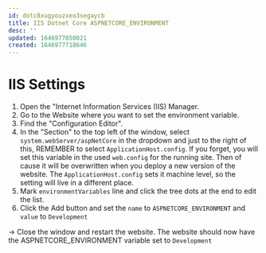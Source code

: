 ```yaml
---
id: dotc8xugyouzxeo3segaycb
title: IIS Dotnet Core ASPNETCORE_ENVIRONMENT
desc: ''
updated: 1646977850021
created: 1646977718646
---
```


# IIS Settings
1. Open the "Internet Information Services (IIS) Manager.
2. Go to the Website where you want to set the environment variable.
3. Find the "Configuration Editor".
4. In the "Section" to the top left of the window, select `system.webServer/aspNetCore` in the dropdown and just to the right of this, REMEMBER to select `ApplicationHost.config`. If you forget, you will set this variable in the used `web.config` for the running site. Then of cause it will be overwritten when you deploy a new version of the website. The `ApplicationHost.config` sets it machine level, so the setting will live in a different place.
5. Mark `environmentVariables` line and click the tree dots at the end to edit the list.
6. Click the Add button and set the `name` to `ASPNETCORE_ENVIRONMENT` and `value` to `Development`


->   Close the window and restart the website. The website should now have the ASPNETCORE_ENVIRONMENT variable set to `Development`
